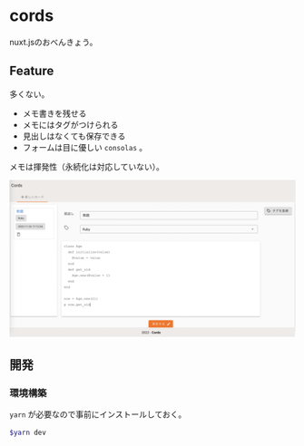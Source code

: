 # cords
nuxt.jsのおべんきょう。

## Feature
多くない。
- メモ書きを残せる
- メモにはタグがつけられる
- 見出しはなくても保存できる
- フォームは目に優しい `consolas` 。

メモは揮発性（永続化は対応していない）。

![cords](docs/cords.png)

## 開発
### 環境構築
`yarn` が必要なので事前にインストールしておく。
```bash
$yarn dev
```
